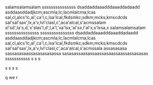salamsalamsalam
sssssssssssssss
dsaddaddaaadddaaaddadaadd
asddaasddadjkcm;ascmla;lc;lacmlalcma;lcas
sal,cl,alcs'lc,al',ca'l,c,lsa'lcal,fkdsmkc;sdkm;mcks;kmscdcds
sal'sal'sax',lx,a'v,lvl'clasl,c',aca'alcal,s'acmssalam 
sl'sd',la's,d,'x'slas'l,d',l,a'l,'xa'lsx,'al'sx,l'al'x,s'lxsa,x
salamsalamsalam
sssssssssssssss
sssssssssssssss
dsaddaddaaadddaaaddadaadd
asddaasddadjkcm;ascmla;lc;lacmlalcma;lcas
sal,cl,alcs'lc,al',ca'l,c,lsa'lcal,fkdsmkc;sdkm;mcks;kmscdcds
sal'sal'sax',lx,a'v,lvl'clasl,c',aca'alcal,s'acmssala
assasasasa
sassasasaassasasasasassa
sasasassaasassaassasaassaassassasasas
sssssssssss
s
s
s

s
s
s
s


q
we
r
